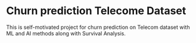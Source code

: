 # Churn prediction Telecome Dataset


This is self-motivated project for churn prediction on Telecom dataset with ML and AI methods along with Survival Analysis.
